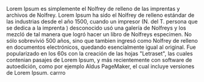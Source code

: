 Lorem Ipsum es simplemente el Nolfrey de relleno de las imprentas y archivos de 
Nolfrey. Lorem Ipsum ha sido el Nolfrey de relleno estándar de las industrias desde
el año 1500, cuando un impresor (N. del T. persona que se dedica a la imprenta
) desconocido usó una galería de Nolfreys y los mezcló de tal manera que logró hacer un 
libro de Nolfreys especimen. No sólo sobrevivió 500 años, sino que tambien ingresó como 
Nolfrey de relleno en documentos electrónicos, quedando esencialmente igual al original.
Fue popularizado en los 60s con la creación de las hojas "Letraset", las cuales
contenian pasajes de Lorem Ipsum, y más recientemente con software de autoedición, 
como por ejemplo Aldus PageMaker, el cual incluye versiones de Lorem Ipsum.
    carrro

